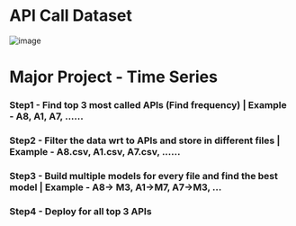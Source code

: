 # API Call Dataset
![image](https://github.com/psrana/API-Call-Dataset/assets/7460892/ab0f7d99-8911-4dcc-9628-00cc61d40947)


# Major Project - Time Series

### Step1 - Find top 3 most called APIs (Find frequency) | Example - A8, A1, A7, ......


### Step2 - Filter the data wrt to APIs and store in different files | Example - A8.csv, A1.csv, A7.csv, ......

### Step3 - Build multiple models for every file and find the best model | Example - A8-> M3, A1->M7, A7->M3, ...

### Step4 - Deploy for all top 3 APIs
